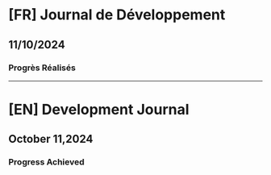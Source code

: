 # [FR] Journal de Développement

## 11/10/2024

### Progrès Réalisés

---

# [EN] Development Journal

## October 11,2024

### Progress Achieved
